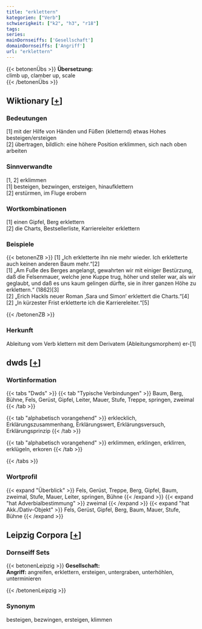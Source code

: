 ```yaml
---
title: "erklettern"
kategorien: ["Verb"]
schwierigkeit: ["k2", "h3", "r18"]
tags:
series:
mainDornseiffs: ['Gesellschaft']
domainDornseiffs: ['Angriff']
url: "erklettern"
---
```


{{< betonenÜbs >}}
**Übersetzung:**  
climb up, clamber up, scale  
{{< /betonenÜbs >}}

## Wiktionary [[+](https://de.wiktionary.org/wiki/erklettern)]

### Bedeutungen
[1] mit der Hilfe von Händen und Füßen (kletternd) etwas Hohes besteigen/ersteigen  
[2] übertragen, bildlich: eine höhere Position erklimmen, sich nach oben arbeiten  

### Sinnverwandte
[1, 2] erklimmen  
[1] besteigen, bezwingen, ersteigen, hinaufklettern  
[2] erstürmen, im Fluge erobern  

### Wortkombinationen
[1] einen Gipfel, Berg erklettern  
[2] die Charts, Bestsellerliste, Karriereleiter erklettern  

### Beispiele
{{< betonenZB >}}
[1] „Ich erkletterte ihn nie mehr wieder. Ich erkletterte auch keinen anderen Baum mehr.“[2]  
[1] „Am Fuße des Berges angelangt, gewahrten wir mit einiger Bestürzung, daß die Felsenmauer, welche jene Kuppe trug, höher und steiler war, als wir geglaubt, und daß es uns kaum gelingen dürfte, sie in ihrer ganzen Höhe zu erklettern.“ (1862)[3]  
[2] „Erich Hackls neuer Roman ‚Sara und Simon‘ erklettert die Charts.“[4]  
[2] „In kürzester Frist erkletterte ich die Karriereleiter.“[5]  

{{< /betonenZB >}}
### Herkunft
Ableitung vom Verb klettern mit dem Derivatem (Ableitungsmorphem) er-[1]  



## dwds [[+](https://www.dwds.de/wb/erklettern)]

### Wortinformation
{{< tabs "Dwds" >}}
{{< tab "Typische Verbindungen" >}}
Baum, Berg, Bühne, Fels, Gerüst, Gipfel, Leiter, Mauer, Stufe, Treppe, springen, zweimal
{{< /tab >}}

{{< tab "alphabetisch vorangehend" >}}
erklecklich, Erklärungszusammenhang, Erklärungswert, Erklärungsversuch, Erklärungsprinzip
{{< /tab >}}

{{< tab "alphabetisch vorangehend" >}}
erklimmen, erklingen, erklirren, erklügeln, erkoren
{{< /tab >}}

{{< /tabs >}}

### Wortprofil
{{< expand "Überblick" >}} Fels, Gerüst, Treppe, Berg, Gipfel, Baum, zweimal, Stufe, Mauer, Leiter, springen, Bühne {{< /expand >}}
{{< expand "hat Adverbialbestimmung" >}} zweimal {{< /expand >}}
{{< expand "hat Akk./Dativ-Objekt" >}} Fels, Gerüst, Gipfel, Berg, Baum, Mauer, Stufe, Bühne {{< /expand >}}

## Leipzig Corpora [[+](https://corpora.uni-leipzig.de/en/res?word=erklettern&corpusId=deu_newscrawl-public_2018)]

### Dornseiff Sets
{{< betonenLeipzig >}}
**Gesellschaft:**  
**Angriff:** angreifen, erklettern, ersteigen, untergraben, unterhöhlen, unterminieren  

{{< /betonenLeipzig >}}

### Synonym
besteigen, bezwingen, ersteigen, klimmen

